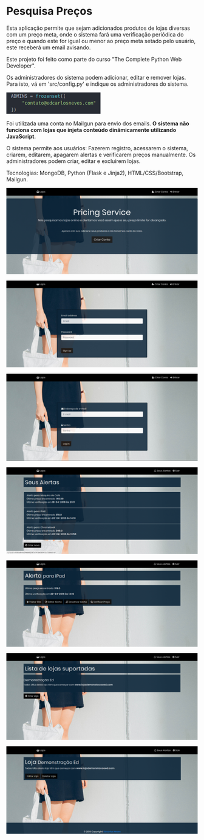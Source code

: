 # Pesquisa Preços

Esta aplicação permite que sejam adicionados produtos de lojas diversas com um preço meta, onde o sistema fará uma verificação periódica do preço e quando este for igual ou menor ao preço meta setado pelo usuário, este receberá um email avisando.

Este projeto foi feito como parte do curso "The Complete Python Web Developer".

Os administradores do sistema podem adicionar, editar e remover lojas. Para isto, vá em 'src/config.py' e indique os administradores do sistema.

![Adicionar administrador](readme-files/administradores.png)

Foi utilizada uma conta no Mailgun para envio dos emails. **O sistema não funciona com lojas que injeta conteúdo dinâmicamente utilizando JavaScript**.

O sistema permite aos usuários: Fazerem registro, acessarem o sistema, criarem, editarem, apagarem alertas e verificarem preços manualmente. Os administradores podem criar, editar e excluírem lojas.

Tecnologias: MongoDB, Python (Flask e Jinja2), HTML/CSS/Bootstrap, Mailgun.

![Adicionar administrador](readme-files/home.png)

![Adicionar administrador](readme-files/criar-conta.png)

![Adicionar administrador](readme-files/entrar.png)

![Adicionar administrador](readme-files/alertas.png)

![Adicionar administrador](readme-files/detalhe-alerta.png)

![Adicionar administrador](readme-files/lojas.png)

![Adicionar administrador](readme-files/detalhe-loja.png)
